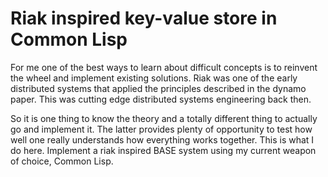# Riak inspired key-value store in Common Lisp

For me one of the best ways to learn about difficult concepts is to reinvent
the wheel and implement existing solutions. Riak was one of the early distributed systems
that applied the principles described in the dynamo paper. This was cutting edge distributed 
systems engineering back then.

So it is one thing to know the theory and a totally different thing to actually go
and implement it. The latter provides plenty of opportunity to test how well one really understands 
how everything works together. This is what I do here. Implement a riak inspired BASE system using 
my current weapon of choice, Common Lisp.
